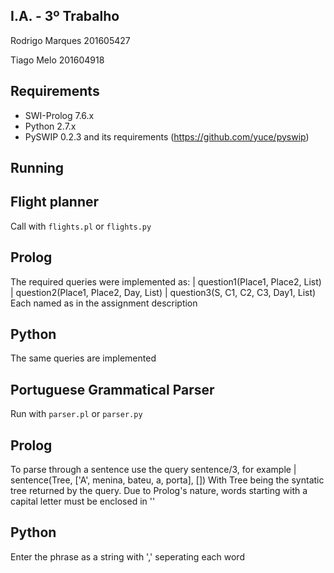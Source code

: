 
## I.A. - 3º Trabalho ###########################################################################

Rodrigo Marques 201605427

Tiago Melo 201604918

## Requirements #################################################################################

 - SWI-Prolog 7.6.x
 - Python 2.7.x
 - PySWIP 0.2.3 and its requirements (https://github.com/yuce/pyswip)

## Running ######################################################################################


 ## Flight planner #############################
 
 Call with `flights.pl` or `flights.py`
  
  ## Prolog #################################### 
 
  The required queries were implemented as:
     | question1(Place1, Place2, List)
     | question2(Place1, Place2, Day, List)
     | question3(S, C1, C2, C3, Day1, List)
  Each named as in the assignment description

  ## Python ####################################
  
  The same queries are implemented

 ## Portuguese Grammatical Parser ##############

 Run with `parser.pl` or `parser.py`

  ## Prolog ####################################
  
  To parse through a sentence use the query sentence/3, for example
     | sentence(Tree, ['A', menina, bateu, a, porta], [])
  With Tree being the syntatic tree returned by the query.
  Due to Prolog's nature, words starting with a capital letter must be enclosed in ''

  ## Python ####################################

  Enter the phrase as a string with ',' seperating each word
